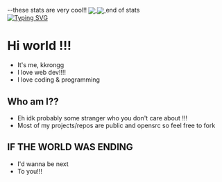 --these stats are very cool!!
<a href="">
  <img align="center" src="https://github-readme-stats.vercel.app/api?username=kkronggiscool&theme=github_dark&hide=contribs&show_icons=true" />
</a>
<a href="">
  <img align="center" src="https://github-readme-stats.vercel.app/api/top-langs/?username=kkronggiscool&theme=github_dark&layout=compact" />
</a>
end of stats
<br>
[![Typing SVG](https://readme-typing-svg.herokuapp.com?font=Comic+Sans+MS&pause=1000&width=435&lines=i+love+coding!!+and+i+hate+heroku)](https://git.io/typing-svg)
<br>
# Hi world !!!
- It's me, kkrongg
- I love web dev!!!!
- I love coding & programming

## Who am I??
- Eh idk probably some stranger who you don't care about !!!
- Most of my projects/repos are public and opensrc so feel free to fork

## IF THE WORLD WAS ENDING
- I'd wanna be next
- To you!!!
